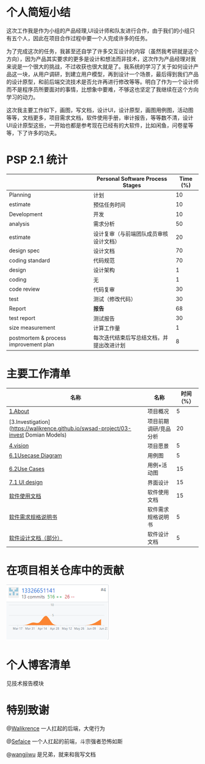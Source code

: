 # 个人简短小结

这次工作我是作为小组的产品经理,UI设计师和队友进行合作，由于我们的小组只有五个人，因此在项目合作过程中要一个人完成许多的任务。

为了完成这次的任务，我甚至还自学了许多交互设计的内容（虽然我考研就是这个方向），因为产品其实要求的更多是设计和想法而非技术，这次作为产品经理对我来说是一个很大的挑战，不过收获也很大就是了。我系统的学习了关于如何设计产品这一块，从用户调研，到建立用户模型，再到设计一个场景，最后得到我们产品的设计原型，和前后端交流技术是否允许再进行修改等等。明白了作为一个设计师而不是程序员所要面对的事情，比想象中要难，不够这也坚定了我继续在这个方向学习的动力。

这次我主要工作如下，画图，写文档，设计UI，设计原型，画图用例图，活动图等等，文档更多，项目需求文档，软件使用手册，审计报告，等等数不清，设计UI设计原型这些，一开始也都是参考现在已经有的大软件，比如闲鱼，问卷星等等，下了许多的功夫。



# PSP 2.1 统计

|                                       | Personal Software Process Stages         | Time (%) |
| ------------------------------------- | ---------------------------------------- | -------- |
| Planning                              | 计划                                     | 10       |
| estimate                              | 预估任务时间                             | 10       |
| Development                           | 开发                                     | 10       |
| analysis                              | 需求分析                                 | 50       |
| estimate                              | 设计复审（与前端团队成员审核设计文档）   | 20       |
| design spec                           | 设计文档                                 | 70       |
| coding standard                       | 代码规范                                 | 70       |
| design                                | 设计架构                                 | 1        |
| coding                                | 无                                       | 1        |
| code review                           | 代码复审                                 | 30       |
| test                                  | 测试（修改代码）                         | 30       |
| Report                                | **报告**                                 | 68       |
| test report                           | 测试报告                                 | 30       |
| size measurement                      | 计算工作量                               | 1        |
| postmortem & process improvement plan | 每次迭代结束后写总结文档，并提出改进计划 | 8        |



# 主要工作清单

| 名称                                                         | 名称                              | 时间（%） |
| ------------------------------------------------------------ | --------------------------------- | --------- |
| [1.About](https://walikrence.github.io/swsad-project/01-about) | 项目概况                        | 5         |
| [3.Investigation](https://walikrence.github.io/swsad-project/03-invest Domian Models) | 项目前期调研/竞品分析                          | 20      |
| [4.vision](https://walikrence.github.io/swsad-project/04-vision) | 项目愿景                          | 5        |
| [6.1Usecase Diagram](https://walikrence.github.io/swsad-project/6.1%20Usecase%20Diagram) | 用例图                          | 5         |
| [6.2Use Cases](https://walikrence.github.io/swsad-project/6.2%20Use%20Cases) | 用例+活动图                        | 15        |
| [7.1 UI design](https://walikrence.github.io/swsad-project/07.1%20UI%20design) | 界面设计                          | 15       |
| [软件使用文档](https://github.com/Walikrence/swsad-project/blob/gh-pages/%E5%AE%9E%E8%B7%B5%E9%9C%80%E6%8F%90%E4%BA%A4%E6%96%87%E6%A1%A3/%E8%BD%AF%E4%BB%B6%E8%AE%BE%E8%AE%A1%E6%96%87%E6%A1%A3.md) | 软件使用文档                   | 15        |
| [软件需求规格说明书](https://github.com/Walikrence/swsad-project/blob/gh-pages/%E5%AE%9E%E8%B7%B5%E9%9C%80%E6%8F%90%E4%BA%A4%E6%96%87%E6%A1%A3/%E8%BD%AF%E4%BB%B6%E9%9C%80%E6%B1%82%E8%A7%84%E6%A0%BC%E8%AF%B4%E6%98%8E%E4%B9%A6.md) | 软件需求规格说明书                 | 5         |
| [软件设计文档（部分）](https://github.com/Walikrence/swsad-project/blob/gh-pages/%E5%AE%9E%E8%B7%B5%E9%9C%80%E6%8F%90%E4%BA%A4%E6%96%87%E6%A1%A3/%E8%BD%AF%E4%BB%B6%E8%AE%BE%E8%AE%A1%E6%96%87%E6%A1%A3.md) | 软件设计文档           | 5         |



# 在项目相关仓库中的贡献



![thl](images\thl.png)



# 个人博客清单

见技术报告模块



# 特别致谢

@[Walikrence](https://github.com/Walikrence)    一人扛起的后端，大佬行为

@[Sefaice](https://github.com/Sefaice)            一个人扛起的前端，斗宗强者恐怖如斯

@[wangjiwu](https://github.com/wangjiwu)   是兄弟，就来和我写文档


